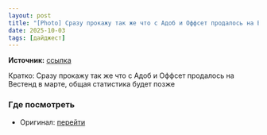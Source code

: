 ```yaml
---
layout: post
title: "[Photo] Сразу прокажу так же что с Адоб и Оффсет продалось на Вестенд в марте, общая статистик [...]"
date: 2025-10-03
tags: [дайджест]
---
```


**Источник:** [ссылка](https://t.me/prostoprostoki/40)

Кратко: Сразу прокажу так же что с Адоб и Оффсет продалось на Вестенд в марте, общая статистика будет позже

### Где посмотреть
- Оригинал: [перейти]({link})
